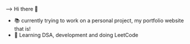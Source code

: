 --> Hi there 👋

- 📚 currently trying to work on a personal project, my portfolio website that is!
- 🎢 Learning DSA, development and doing LeetCode
